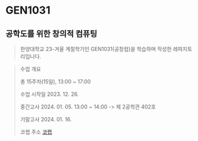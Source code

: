 # GEN1031

## 공학도를 위한 창의적 컴퓨팅

> 한양대학교 23-겨울 계절학기인 GEN1031(공창컴)을 학습하며 작성한 레파지토리입니다.

> 수업 개요
>
> 총 15주차(15일), 13:00 ~ 17:00
> 
> 수업 시작일 2023. 12. 26.
> 
> 중간고사 2024. 01. 05. 13:00 ~ 14:00 -> 제 2공학관 402호
>
> 기말고사 2024. 01. 16.
> 
> 코랩 주소 [코랩](https://colab.research.google.com/drive/1ZliO2gSZOLuFN0F6QSq9tgI5oGrJklGr#scrollTo=7eEHkkcJbCQP)
